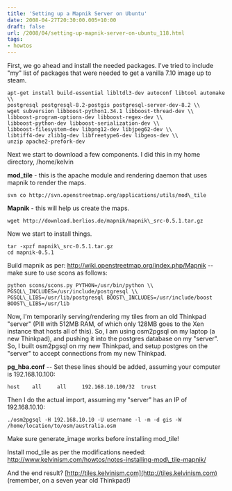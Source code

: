 ```yaml
---
title: 'Setting up a Mapnik Server on Ubuntu'
date: 2008-04-27T20:30:00.005+10:00
draft: false
url: /2008/04/setting-up-mapnik-server-on-ubuntu_118.html
tags: 
- howtos
---
```


First, we go ahead and install the needed packages. I've tried to include "my" list of packages that were needed to get a vanilla 7.10 image up to steam.

```
apt-get install build-essential libltdl3-dev autoconf libtool automake \\
postgresql postgresql-8.2-postgis postgresql-server-dev-8.2 \\
wget subversion libboost-python1.34.1 libboost-thread-dev \\
libboost-program-options-dev libboost-regex-dev \\
libboost-python-dev libboost-serialization-dev \\
libboost-filesystem-dev libpng12-dev libjpeg62-dev \\
libtiff4-dev zlib1g-dev libfreetype6-dev libgeos-dev \\
unzip apache2-prefork-dev

```  
  

Next we start to download a few components. I did this in my home directory, /home/kelvin

**mod\_tile** - this is the apache module and rendering daemon that uses mapnik to render the maps.

```
svn co http://svn.openstreetmap.org/applications/utils/mod\_tile

```  

**Mapnik** - this will help us create the maps.

```
wget http://download.berlios.de/mapnik/mapnik\_src-0.5.1.tar.gz

```  
  

Now we start to install things.

```
tar -xpzf mapnik\_src-0.5.1.tar.gz
cd mapnik-0.5.1

```  
  

Build mapnik as per: http://wiki.openstreetmap.org/index.php/Mapnik -- make sure to use scons as follows:

```
python scons/scons.py PYTHON=/usr/bin/python \\
PGSQL\_INCLUDES=/usr/include/postgresql \\
PGSQL\_LIBS=/usr/lib/postgresql BOOST\_INCLUDES=/usr/include/boost BOOST\_LIBS=/usr/lib

```  
  

Now, I'm temporarily serving/rendering my tiles from an old Thinkpad "server" (PIII with 512MB RAM, of which only 128MB goes to the Xen instance that hosts all of this). So, I am using osm2pgsql on my laptop (a new Thinkpad), and pushing it into the postgres database on my "server". So, I built osm2pgsql on my new Thinkpad, and setup postgres on the "server" to accept connections from my new Thinkpad.

**pg\_hba.conf** -- Set these lines should be added, assuming your computer is 192.168.10.100:

```
host    all     all     192.168.10.100/32  trust

```  

Then I do the actual import, assuming my "server" has an IP of 192.168.10.10:

```
./osm2pgsql -H 192.168.10.10 -U username -l -m -d gis -W /home/location/to/osm/australia.osm

```  
  

Make sure generate\_image works before installing mod\_tile!

Install mod\_tile as per the modifications needed: http://www.kelvinism.com/howtos/notes-installing-mod\_tile-mapnik/

And the end result? [http://tiles.kelvinism.com](http://tiles.kelvinism.com) (remember, on a seven year old Thinkpad!)